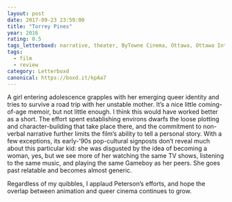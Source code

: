 ```yaml
---
layout: post 
date: 2017-09-23 23:59:00
title: "Torrey Pines"
year: 2016
rating: 0.5
tags_letterboxd: narrative, theater, ByTowne Cinema, Ottawa, Ottawa International Animation Festival, festival, animation
tags:
  - film
  - review
category: Letterboxd
canonical: https://boxd.it/kpAa7
---
```


A girl entering adolescence grapples with her emerging queer identity and tries to survive a road trip with her unstable mother. It’s a nice little coming-of-age memoir, but not little enough. I think this would have worked better as a short. The effort spent establishing environs dwarfs the loose plotting and character-building that take place there, and the commitment to non-verbal narrative further limits the film’s ability to tell a personal story. With a few exceptions, its early-’90s pop-cultural signposts don’t reveal much about this particular kid: she was disgusted by the idea of becoming a woman, yes, but we see more of her watching the same TV shows, listening to the same music, and playing the same Gameboy as her peers. She goes past relatable and becomes almost generic.

Regardless of my quibbles, I applaud Peterson’s efforts, and hope the overlap between animation and queer cinema continues to grow.